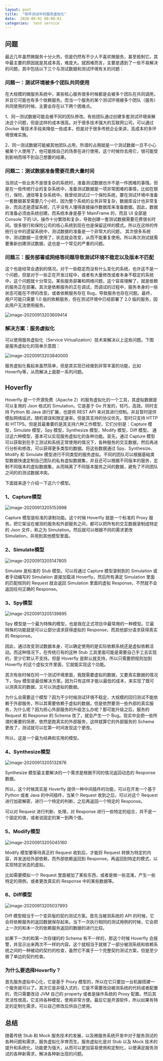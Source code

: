 ```yaml
---
layout: post
title:  "软件测试中的服务虚拟化"
date:  2020-09-01 00:00:01
categories:  test service
---
```


## 问题

最近几年虽然微服务十分火热，但是仍然有不少人不喜欢微服务，甚至抵制它。其中最主要的原因就是其成本高，难度大。就困难而言，主要是遇到了一些不易解决的问题，其中包括以下三个与测试数据和测试环境有关的问题：

### 问题一：测试环境被多个团队共同使用

在大规模的微服务系统中，某些核心服务很多时候都是会被多个团队在共同调用，并且它可能也有多个依赖服务。而当一个服务的某个测试环境被多个团队（服务）共同使用的时候，主要会存在以下两个困难点。

1、同一测试数据可能会被不同的团队修改。有些团队通过创建多套测试环境来解决这个问题，但是这样的成本很高。对于很多技术强大的互联网公司，可以通过 Docker 等技术手段来降低一些成本，但是对于很多传统企业来讲，高成本的多环境很难实施。

2、同一测试数据可能被其他团队占用，所谓的占用就是一个测试数据一旦不小心被某个人使用了，他可能按自己的场景在进行使用，这个时候你去用它，很可能受到影响而得不到自己想要的结果。

### 问题二：测试数据准备需要花费大量时间

当测试一些业务不是很复杂的系统时，准备测试数据也许不是一件困难的事情。但是在一些传统行业的复杂系统中，准备测试数据是一项非常困难的事情，比如在银行，保险，通信等复杂系统中。我曾经测试过一个保险系统，要在测试环境中准备一套数据甚至需要几个小时，因为整个系统的业务非常复杂，数据库设计也非常复杂，而且还是遗留系统，几乎没有人懂得直接操作数据库来准备数据。因此，数据的准备必须由系统创建。而系统本身是基于 MainFrame 的，而且 UI 全部是 Console 下的 UI，操作十分繁琐和复杂，导致创建一套测试数据需要花费很长时间。很多银行和保险公司的核心系统到现在也是保留这样的模式。所以在这样的传统行业中的遗留系统中，测试数据的准备是一个非常大的问题， 其次很多系统中，测试数据一旦使用了，状态就会改变，从而不能重复使用。所以再次测试就需要重新创建测试数据，这也是一个常见的严重的问题。

### 问题三：服务部署或网络等问题导致测试环境不稳定以及版本不匹配

这个也是经常会遇到的情况。对于一些稳定而没有什么变化的系统，也许这不是一个问题，但是对于一些正在开发过程中，或者有大量修改或者本身不稳定的系统中，这个问题就十分常见。某些服务部署和网络问题，这个容易理解了，就是依赖的服务正在部署。其次是依赖服务的正在调试，而调试的过程中，服务本身的一些状态可能在不停的改变。或者依赖服务存在 Bug，导致服务也存在问题。最终，用户可能只需要 1.0 版的依赖服务，但在测试环境中已经部署了 2.0 版的服务，因此用户无法使用服务。

![image-20200913203609414](http://twranman.github.io/assets/servicevirtualization/image-20200913203609414.png)

### 解决方案：服务虚拟化

可以使用服务虚拟化（Service Virtualization）技术来解决以上这些问题。下图是服务虚拟化的简单示意图：

![image-20200913203840000](http://twranman.github.io/assets/servicevirtualization/image-20200913203840000.png)

服务虚拟化看起来虽然简单，但是其实现已经做到非常丰富的功能，比如Hoverfly等，从而解决上面那一系列问题。

## Hoverfly

Hoverfly 是一个开源免费（Apache 2）的服务虚拟化的一个工具，其虚拟数据是可以复用的 Json 格式的 Simulation。它是基于 Go 开发的，轻巧，高效。同时支持 Python 和 Java 进行扩展，也提供 REST API 来对其进行控制。并且暂时提供模拟网络延迟，随机错误和限定速率。但是其支持的协议优先，暂时只支持 HTTP 和 HTTPS。但是其最重要的是其支持六种工作模型，它们分别是：Capture 模型，Simulate 模型，Spy 模型，Synthesize 模型，Modify 模型，Diff 模型。
通过这六种模型，基本可以实现服务虚拟化的各种功能。首先，通过 Capture 模型可以获取到在手工测试和系统正常使用的情况下，各种服务的交互数据，然后再进行分析和修改，可以获得更多类型的数据。将这些数据通过 Spy、Synthesize、Modify 和 Simulate 模型进行不同类型的服务虚拟。不同的团队可以根据基础类型数据快速定制自己团队的私有虚拟数据集，并且还可以根据不同版本的服务，定制不同版本的虚拟数据集，从而隔离了不同版本服务之间的数据，避免了不同团队之间的的测试数据冲突。

下面就来逐个介绍一下这六个模型。

### 1、Capture模型

![image-20200913205153998](http://twranman.github.io/assets/servicevirtualization/image-20200913205153998.png)

Capture 模型是标准的录制功能。这个时候 Hoverfly 就是一个标准的 Proxy 服务。把它架设在被测的服务和外部服务之间，都可以把所有的交互数据录制成特定的 Json 文件，称之为 Simulation。然后就可以根据不同的需求更改 Simulation，并用到其他模型里面。

### 2、Simulate模型

![image-20200913205147805](http://twranman.github.io/assets/servicevirtualization/image-20200913205147805.png)

Simulate 是标准的 Stub 模型。可以将通过 Capture 模型录制到的 Simulation 或者手动编写的 Simulation 直接加载进 Hoverfly，然后所有满足 Simulation 里面的匹配规则的 Request 就会返回 Simulation 里面的虚拟 Response，不然就不会返回任何正确的 Response。

### 3、Spy模型

![image-20200913205139895](http://twranman.github.io/assets/servicevirtualization/image-20200913205139895.png)

Spy 模型是一个最为特殊的模型，也是我在正式项目中最常用的一种模型。它最特殊的功能就是可以让部分请求获得虚拟的 Response，而其他部分请求获得真实的 Response。

因此，通过改变测试数据本身，可以确定使用的是实际依赖系统还是虚拟依赖活动。而这种情况下，在传统已有的这种 Stub 工具里面可能是需要自己手工去实现的，至少它默认不支持。但是 Hoverfly 是默认就支持，所以只需要把规则加到 Hoverfly 的这个虚拟文件里面，它就能实现这个功能。

其次有些时候在同一个测试环境里面，我既需要虚拟的数据，又要真实数据的情况下，Spy 模型是最佳解决方案。因为只有这样才能以最低的成本，来实现了既可以测真实的数据，又可以测虚拟的数据。

为什么会需要这个模型？因为不少时候测试环境不稳定，大规模的回归测试不能依赖于外部服务，所以其需要依赖于虚拟的数据。但是依然要测一些外部的真实服务，为什么呢？因为担心外部服务的升级怎么办呢？那可能升级之后，服务的 Request 和 Response 的 Schema 改了，就会产生一个 Bug。现实中会把一些所谓的重要的场景，依然是跑真实的外部服务，这样就算它的外部服务的 Schema 更改了，测试就可以在第一时间发现这个更改。

所以，这是一个最为经典和实用的模型。

### 4、Synthesize模型

![image-20200913205132876](http://twranman.github.io/assets/servicevirtualization/image-20200913205132876.png)

Synthesize 模型最主要解决的一个需求是根据不同的情况返回动态的 Response 数据。

所以，这个时候其实是 Hoverfly 提供一种中间插件的功能，可以在开发一个基于 Python 或者 Java 的中间插件，当某个 Request 收到之后，可以对这个 Request 进行加密解密，进行一个特定的判断，之后再返回一个特定的 Response。

可以对 Request 进行判断、处理，对 Response 进行一些特定的组合，并不是一个固定的值，或者说固定的某一到两个值。

### 5、Modify模型

![image-20200913205045160](http://twranman.github.io/assets/servicevirtualization/image-20200913205045160.png)

Modify 模型要等待真正的 Request 收到后，才能将 Request 转换为特定的内容，并发送给外部依赖，而外部依赖返回到 Response，再返回到特定的模式，以实现特定状态的虚拟。

比如需要模拟一个 Request 里面被加了某些东西，或者是做一些混淆，产生一些特定的用例，或者更改真实的 Response 中的某些数据等。

### 6、Diff模型

![image-20200913205037993](http://twranman.github.io/assets/servicevirtualization/image-20200913205037993.png)

Diff 模型相当于一个变异版的契约测试方案。首先当被测系统的 API 的时候，它会将依赖服务的返回数据保存起来。当下一次执行相同的测试用例的时候，它会把上一次的和本一次的依赖服务返回的数据的进行比较。

如果下一次的和第一次存储的的 Schema 有不一样的，那这个时候 Hoverfly 会报警，并显示出来两次不一样的内容。这个就相当于就做了一部分被测系统和依赖系统之间的一种被动的契约的检查，虽然它不属于一个完整契约测试方案，但是至少做了单边的契约检查。

### 为什么要选择Hoverfly？

首先服务虚拟中心化，它是基于 Proxy 模型的，所以在它只要加一台机器搭建一个服务就可以了。其次它是非侵入式的，它是不需要改动被测系统的代码或者配置的，而只需要改动 JVM 自己的 property 或者是操作系统的 Proxy 配置。然后其灵活性很高，它支持各种模型，使用非常方便。最后它是开源软件，所以如果有特定的定制化需求，可以自己修改后供自己使用。

## 总结

随着传统 Stub 和 Mock 服务技术的发展，以及微服务系统开发中对于服务测试的各种问题和需求，服务虚拟化孕育而生。服务虚拟化是对 Stub 以及 Mock 技术的提升和系统化，功能更为强大，从而可以更加容易使用和定制化，以便满足服务测试的各种新需求，解决各种新出现的问题。